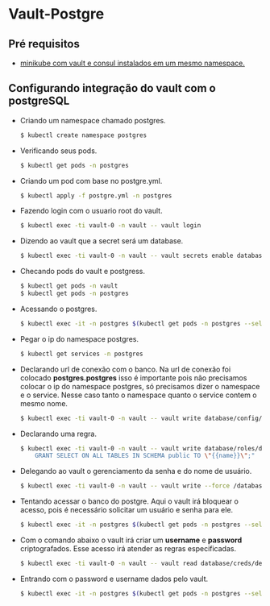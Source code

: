 # Vault-Postgre

## Pré requisitos

- [minikube com vault e consul instalados em um mesmo namespace.](https://learn.hashicorp.com/tutorials/vault/kubernetes-minikube)

## Configurando integração do vault com o postgreSQL

- Criando um namespace chamado postgres.
    ```bash
    $ kubectl create namespace postgres
    ```
- Verificando seus pods.
    ```bash
    $ kubectl get pods -n postgres
    ```
- Criando um pod com base no postgre.yml.
    ```bash
    $ kubectl apply -f postgre.yml -n postgres
    ```
- Fazendo login com o usuario root do vault.
    ```bash
    $ kubectl exec -ti vault-0 -n vault -- vault login
    ```

- Dizendo ao vault que a secret será um database.
    ```bash
    $ kubectl exec -ti vault-0 -n vault -- vault secrets enable database
    ```
- Checando pods do vault e postgress.
    ```bash 
    $ kubectl get pods -n vault
    $ kubectl get pods -n postgres
    ```
- Acessando o postgres.
    ```bash
    $ kubectl exec -it -n postgres $(kubectl get pods -n postgres --selector "app=postgres" -o jsonpath="{.items[0].metadata.name}") -c postgres -- bash -c 'PGPASSWORD=password psql -U postgres'
    ```

- Pegar o ip do namespace postgres.
    ```bash
    $ kubectl get services -n postgres
    ```
- Declarando url de conexão com o banco. Na url de conexão foi colocado __postgres.postgres__ isso é importante pois não precisamos colocar o ip do namespace postgres, só precisamos dizer o namespace e o service. Nesse caso tanto o namespace quanto o service contem o mesmo nome.
    ```bash
    $ kubectl exec -ti vault-0 -n vault -- vault write database/config/dev     plugin_name=postgresql-database-plugin     allowed_roles="*"     connection_url="postgresql://{{username}}:{{password}}@postgres.postgres:5432/dev?sslmode=disable" username="postgres"     password="password"
    ```

- Declarando uma regra.
    ```bash
    $ kubectl exec -ti vault-0 -n vault -- vault write database/roles/dev     db_name=dev     creation_statements="CREATE ROLE \"{{name}}\" WITH LOGIN PASSWORD '{{password}}' VALID UNTIL '{{expiration}}'; \
        GRANT SELECT ON ALL TABLES IN SCHEMA public TO \"{{name}}\";"     revocation_statements="ALTER ROLE \"{{name}}\" NOLOGIN;"    default_ttl="1h"     max_ttl="24h"
    ```
- Delegando ao vault o gerenciamento da senha e do nome de usuário.
    ```bash
    $ kubectl exec -ti vault-0 -n vault -- vault write --force /database/rotate-root/dev
    ```
- Tentando acessar o banco do postgre. Aqui o vault irá bloquear o acesso, pois é necessário solicitar um usuário e senha para ele.
    ```bash
    $ kubectl exec -it -n postgres $(kubectl get pods -n postgres --selector "app=postgres" -o jsonpath="{.items[0].metadata.name}") -c postgres -- bash -c 'PGPASSWORD=password psql -U postgres'
    ```
- Com o comando abaixo o vault irá criar um __username__ e __password__ criptografados. Esse acesso irá atender as regras especificadas. 
    ```bash
    $ kubectl exec -ti vault-0 -n vault -- vault read database/creds/dev
    ```
- Entrando com o password e username dados pelo vault.
    ```bash
    $ kubectl exec -it -n postgres $(kubectl get pods -n postgres --selector "app=postgres" -o jsonpath="{.items[0].metadata.name}") -c postgres -- bash -c 'PGPASSWORD=A1a-3af2yrGLTL3bRoeC psql -U v-root-dev-bhedY39fUUzZHPtmy2Sy-1609169341 dev'
    ```
